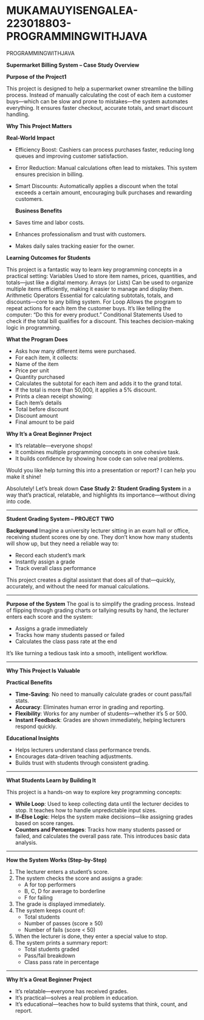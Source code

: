 # MUKAMAUYISENGALEA-223018803-PROGRAMMINGWITHJAVA
PROGRAMMINGWITHJAVA

 
 **Supermarket Billing System – Case Study Overview**


**Purpose of the Project1**

This project is designed to help a supermarket owner streamline the billing process. Instead of manually calculating the cost of each item a customer buys—which can be slow and prone to mistakes—the system automates everything. It ensures faster checkout, accurate totals, and smart discount handling.


**Why This Project Matters**

**Real-World Impact**

- Efficiency Boost: Cashiers can process purchases faster, reducing long queues and improving customer satisfaction.
- Error Reduction: Manual calculations often lead to mistakes. This system ensures precision in billing.
- Smart Discounts: Automatically applies a discount when the total exceeds a certain amount, encouraging bulk purchases and rewarding customers.

  **Business Benefits**
- Saves time and labor costs.
- Enhances professionalism and trust with customers.
- Makes daily sales tracking easier for the owner.

 **Learning Outcomes for Students**

This project is a fantastic way to learn key programming concepts in a practical setting:
 Variables
Used to store item names, prices, quantities, and totals—just like a digital memory.
 Arrays (or Lists)
Can be used to organize multiple items efficiently, making it easier to manage and display them.
 Arithmetic Operators
Essential for calculating subtotals, totals, and discounts—core to any billing system.
 For Loop
Allows the program to repeat actions for each item the customer buys. It’s like telling the computer: “Do this for every product.”
 Conditional Statements
Used to check if the total bill qualifies for a discount. This teaches decision-making logic in programming.


**What the Program Does**

- Asks how many different items were purchased.
- For each item, it collects:
- Name of the item
- Price per unit
- Quantity purchased
- Calculates the subtotal for each item and adds it to the grand total.
- If the total is more than 50,000, it applies a 5% discount.
- Prints a clean receipt showing:
- Each item’s details
- Total before discount
- Discount amount
- Final amount to be paid

**Why It’s a Great Beginner Project**

- It’s relatable—everyone shops!
- It combines multiple programming concepts in one cohesive task.
- It builds confidence by showing how code can solve real problems.

Would you like help turning this into a presentation or report? I can help you make it shine!

Absolutely! Let’s break down **Case Study 2: Student Grading System** in a way that’s practical, relatable, and highlights its importance—without diving into code.

---

**Student Grading System – PROJECT TWO**

**Background**
Imagine a university lecturer sitting in an exam hall or office, receiving student scores one by one. They don’t know how many students will show up, but they need a reliable way to:
- Record each student’s mark
- Instantly assign a grade
- Track overall class performance

This project creates a digital assistant that does all of that—quickly, accurately, and without the need for manual calculations.

---

**Purpose of the System**
The goal is to simplify the grading process. Instead of flipping through grading charts or tallying results by hand, the lecturer enters each score and the system:
- Assigns a grade immediately
- Tracks how many students passed or failed
- Calculates the class pass rate at the end

It’s like turning a tedious task into a smooth, intelligent workflow.

---

**Why This Project Is Valuable**

**Practical Benefits**
- **Time-Saving**: No need to manually calculate grades or count pass/fail stats.
- **Accuracy**: Eliminates human error in grading and reporting.
- **Flexibility**: Works for any number of students—whether it’s 5 or 500.
- **Instant Feedback**: Grades are shown immediately, helping lecturers respond quickly.

**Educational Insights**
- Helps lecturers understand class performance trends.
- Encourages data-driven teaching adjustments.
- Builds trust with students through consistent grading.

---

**What Students Learn by Building It**

This project is a hands-on way to explore key programming concepts:

- **While Loop**: Used to keep collecting data until the lecturer decides to stop. It teaches how to handle unpredictable input sizes.
- **If–Else Logic**: Helps the system make decisions—like assigning grades based on score ranges.
- **Counters and Percentages**: Tracks how many students passed or failed, and calculates the overall pass rate. This introduces basic data analysis.

---

**How the System Works (Step-by-Step)**

1. The lecturer enters a student’s score.
2. The system checks the score and assigns a grade:
   - A for top performers
   - B, C, D for average to borderline
   - F for failing
3. The grade is displayed immediately.
4. The system keeps count of:
   - Total students
   - Number of passes (score ≥ 50)
   - Number of fails (score < 50)
5. When the lecturer is done, they enter a special value to stop.
6. The system prints a summary report:
   - Total students graded
   - Pass/fail breakdown
   - Class pass rate in percentage

---

**Why It’s a Great Beginner Project**
- It’s relatable—everyone has received grades.
- It’s practical—solves a real problem in education.
- It’s educational—teaches how to build systems that think, count, and report.



